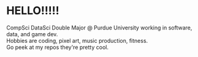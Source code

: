 # HELLO!!!!!

CompSci DataSci Double Major @ Purdue University working in software, data, and game dev.\
Hobbies are coding, pixel art, music production, fitness.\
Go peek at my repos they're pretty cool.

<!---
ng-daniel/ng-daniel is a ✨ special ✨ repository because its `README.md` (this file) appears on your GitHub profile.
You can click the Preview link to take a look at your changes.
--->
